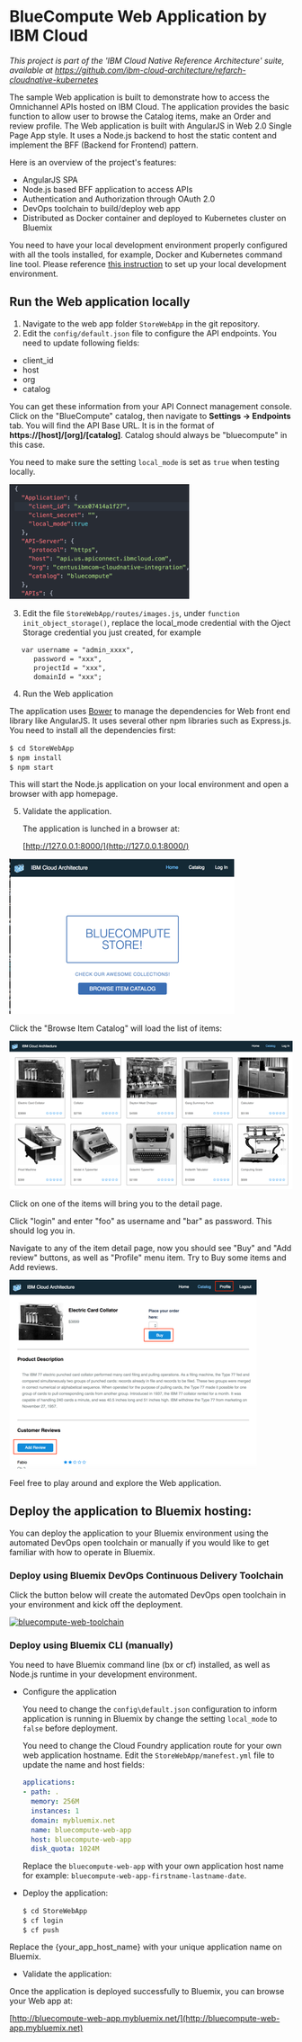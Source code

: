 # BlueCompute Web Application by IBM Cloud

*This project is part of the 'IBM Cloud Native Reference Architecture' suite, available at
https://github.com/ibm-cloud-architecture/refarch-cloudnative-kubernetes*

The sample Web application is built to demonstrate how to access the Omnichannel APIs hosted on IBM Cloud. The application provides the basic function to allow user to browse the Catalog items, make an Order and review profile. The Web application is built with AngularJS in Web 2.0 Single Page App style. It uses a Node.js backend to host the static content and implement the BFF (Backend for Frontend) pattern.

Here is an overview of the project's features:
- AngularJS SPA
- Node.js based BFF application to access APIs
- Authentication and Authorization through OAuth 2.0
- DevOps toolchain to build/deploy web app
- Distributed as Docker container and deployed to Kubernetes cluster on Bluemix

You need to have your local development environment properly configured with all the tools installed, for example, Docker and Kubernetes command line tool. Please reference [this instruction](https://github.com/ibm-cloud-architecture/refarch-cloudnative-kubernetes/tree/kube-int#step-1-environment-setup) to set up your local development environment.

## Run the Web application locally

1. Navigate to the web app folder `StoreWebApp` in the git repository.
2. Edit the `config/default.json` file to configure the API endpoints. You need to update following fields:
  - client_id
  - host  
  - org  
  - catalog  

  You can get these information from your API Connect management console. Click on the "BlueCompute" catalog, then navigate to **Settings -> Endpoints** tab. You will find the API Base URL. It is in the format of **https://[host]/[org]/[catalog]**. Catalog should always be "bluecompute" in this case.

  You need to make sure the setting `local_mode` is set as `true` when testing locally.

  ![Web App Configuration](static/imgs/bluecompute_config.png?raw=true)

3. Edit the file `StoreWebApp/routes/images.js`, under `function init_object_storage()`, replace the local_mode credential with the Oject Storage credential you just created, for example

  ```
     var username = "admin_xxxx",
        password = "xxx",
        projectId = "xxx",
        domainId = "xxx";
  ```

4. Run the Web application

  The application uses [Bower](https://bower.io/) to manage the dependencies for Web front end library like AngularJS. It uses several other npm libraries such as Express.js. You need to install all the dependencies first:

   `$ cd StoreWebApp`  
   `$ npm install`  
   `$ npm start`    

   This will start the Node.js application on your local environment and open a browser with app homepage.

5. Validate the application.

   The application is lunched in a browser at:

   [http://127.0.0.1:8000/](http://127.0.0.1:8000/)

  ![BlueCompute List](static/imgs/bluecompute_web_home.png?raw=true)

  Click the "Browse Item Catalog" will load the list of items:

  ![BlueCompute Detail](static/imgs/bluemix_25.png?raw=true)

  Click on one of the items will bring you to the detail page.

  Click "login" and enter "foo" as username and "bar" as password. This should log you in.

  Navigate to any of the item detail page, now you should see "Buy" and "Add review" buttons, as well as "Profile" menu item. Try to Buy some items and Add reviews.

  ![BlueCompute Buy](static/imgs/bluecompute_web_buy.png?raw=true)

Feel free to play around and explore the Web application.

## Deploy the application to Bluemix hosting:

You can deploy the application to your Bluemix environment using the automated DevOps open toolchain or manually if you would like to get familiar with how to operate in Bluemix.

### Deploy using Bluemix DevOps Continuous Delivery Toolchain

Click the button below will create the automated DevOps open toolchain in your environment and kick off the deployment.

[![bluecompute-web-toolchain](https://new-console.ng.bluemix.net/devops/graphics/create_toolchain_button.png)](https://new-console.ng.bluemix.net/devops/setup/deploy/?repository=https://github.com/ibm-cloud-architecture/refarch-cloudnative-bluecompute-web.git&branch=master)

### Deploy using Bluemix CLI (manually)
You need to have Bluemix command line (bx or cf) installed, as well as Node.js runtime in your development environment.

- Configure the application

  You need to change the `config\default.json` configuration to inform application is running in Bluemix by change the setting  `local_mode` to `false` before deployment.

  You need to change the Cloud Foundry application route for your own web application hostname. Edit the `StoreWebApp/manefest.yml` file to update the name and host fields:

  ```yml
  applications:
  - path: .
    memory: 256M
    instances: 1
    domain: mybluemix.net
    name: bluecompute-web-app
    host: bluecompute-web-app
    disk_quota: 1024M
  ```

  Replace the `bluecompute-web-app` with your own application host name for example: `bluecompute-web-app-firstname-lastname-date`.

- Deploy the application:

  `$ cd StoreWebApp`  
  `$ cf login`  
  `$ cf push`   

Replace the {your_app_host_name} with your unique application name on Bluemix.

- Validate the application:

Once the application is deployed successfully to Bluemix, you can browse your Web app at:

[http://bluecompute-web-app.mybluemix.net/](http://bluecompute-web-app.mybluemix.net)
